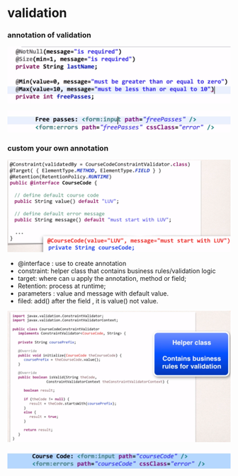 # validation

### annotation of validation 

![](../.gitbook/assets/image%20%28156%29.png)

![](../.gitbook/assets/image%20%28135%29.png)

### custom your own annotation

![](../.gitbook/assets/image%20%28149%29.png)



* @interface : use to create annotation 
* constraint: helper class that contains business rules/validation logic
* target: where can u apply the annotation, method or field;
* Retention: process at runtime;
* parameters : value and message with default value.
* filed: add\(\) after the field , it is value\(\) not value.

![](../.gitbook/assets/image%20%28131%29.png)

![](../.gitbook/assets/image%20%28134%29.png)

